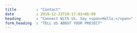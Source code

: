 ```yaml
---
title         : "Contact"
date          : 2019-12-23T20:17:01+06:00
heading       : "Connect With Us. Say <span>Hello.</span>"
form_heading  : "TELL US ABOUT YOUR PROJECT"
---
```

